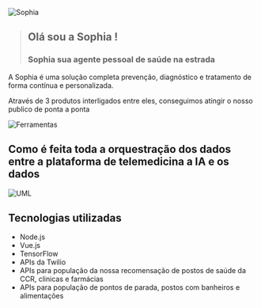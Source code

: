 ![Sophia](https://i.imgur.com/NR4KKZz.png)
>## Olá sou a Sophia !
> ### Sophia sua agente pessoal de saúde na estrada

A Sophia é uma solução completa prevenção, diagnóstico e tratamento de forma contínua e personalizada.

Através de 3 produtos interligados entre eles, conseguimos atingir o nosso publico de ponta a ponta

![Ferramentas](https://i.imgur.com/eIL34Kd.png)

## Como é feita toda a orquestração dos dados entre a plataforma de telemedicina a IA e os dados
![UML](https://i.imgur.com/5LwTkHu.png)

## Tecnologias utilizadas

+ Node.js
+ Vue.js
+ TensorFlow
+ APIs da Twilio
+ APIs para população da nossa recomensação de postos de saúde da CCR,  clinicas e farmácias
+ APIs para população de pontos de parada, postos com banheiros e alimentações
